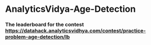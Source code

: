 # AnalyticsVidya-Age-Detection
### The leaderboard for the contest https://datahack.analyticsvidhya.com/contest/practice-problem-age-detection/lb
